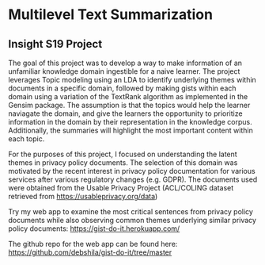 # Multilevel Text Summarization
## Insight S19 Project
The goal of this project was to develop a way to make information of an unfamiliar knowledge domain ingestible for a naive learner. The project leverages Topic modeling using an LDA to identify underlying themes within documents in a specific domain, followed by making gists within each domain using a variation of the TextRank algorithm as implemented in the Gensim package. The assumption is that the topics would help the learner naviagate the domain, and give the learners the opportunity to prioritize information in the domain by their representation in the knowledge corpus. Additionally, the summaries will highlight the most important content within each topic.

For the purposes of this project, I focused on understanding the latent themes in privacy policy documents. The selection of this domain was motivated by the recent interest in privacy policy documentation for various services after various regulatory changes (e.g. GDPR). The documents used were obtained from the Usable Privacy Project (ACL/COLING dataset retrieved from https://usableprivacy.org/data) 

Try my web app to examine the most critical sentences from privacy policy documents while also observing common themes underlying similar privacy policy documents: https://gist-do-it.herokuapp.com/

The github repo for the web app can be found here: https://github.com/debshila/gist-do-it/tree/master

